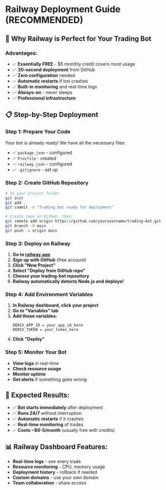 # Railway Deployment Guide (RECOMMENDED)

## 🚀 Why Railway is Perfect for Your Trading Bot

### Advantages:
- ✅ **Essentially FREE** - $5 monthly credit covers most usage
- ✅ **30-second deployment** from GitHub
- ✅ **Zero configuration** needed
- ✅ **Automatic restarts** if bot crashes
- ✅ **Built-in monitoring** and real-time logs
- ✅ **Always-on** - never sleeps
- ✅ **Professional infrastructure**

## 📋 Step-by-Step Deployment

### Step 1: Prepare Your Code
Your bot is already ready! We have all the necessary files:
- ✅ `package.json` - configured
- ✅ `Procfile` - created
- ✅ `railway.json` - configured
- ✅ `.gitignore` - set up

### Step 2: Create GitHub Repository
```bash
# In your project folder
git init
git add .
git commit -m "Trading bot ready for deployment"

# Create repo on GitHub, then:
git remote add origin https://github.com/yourusername/trading-bot.git
git branch -M main
git push -u origin main
```

### Step 3: Deploy on Railway
1. **Go to [railway.app](https://railway.app)**
2. **Sign up with GitHub** (free account)
3. **Click "New Project"**
4. **Select "Deploy from GitHub repo"**
5. **Choose your trading-bot repository**
6. **Railway automatically detects Node.js and deploys!**

### Step 4: Add Environment Variables
1. **In Railway dashboard, click your project**
2. **Go to "Variables" tab**
3. **Add these variables:**
   ```
   DERIV_APP_ID = your_app_id_here
   DERIV_TOKEN = your_token_here
   ```
4. **Click "Deploy"**

### Step 5: Monitor Your Bot
- **View logs** in real-time
- **Check resource usage**
- **Monitor uptime**
- **Get alerts** if something goes wrong

## 🎯 Expected Results:
- ✅ **Bot starts immediately** after deployment
- ✅ **Runs 24/7** without interruption
- ✅ **Automatic restarts** if it crashes
- ✅ **Real-time monitoring** of trades
- ✅ **Costs ~$0-5/month** (usually free with credits)

## 📊 Railway Dashboard Features:
- **Real-time logs** - see every trade
- **Resource monitoring** - CPU, memory usage
- **Deployment history** - rollback if needed
- **Custom domains** - use your own domain
- **Team collaboration** - share access